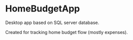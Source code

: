 # HomeBudgetApp
Desktop app based on SQL server database.

Created for tracking home budget flow (mostly expenses). 

